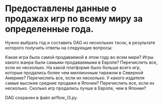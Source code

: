 # Предоставлены данные о продажах игр по всему миру за определенные года. 

Нужно выбрать год и составить DAG из нескольких тасок, в результате которого получить ответы на следующие вопросы:

Какая игра была самой продаваемой в этом году во всем мире? 
Игры какого жанра были самыми продаваемыми в Европе? Перечислить все, если их несколько. 
На какой платформе было больше всего игр, которые продались более чем миллионным тиражом в Северной Америке? Перечислить все, если их несколько. 
У какого издателя самые высокие средние продажи в Японии? Перечислить все, если их несколько. 
Сколько игр продались лучше в Европе, чем в Японии?

DAG сохранен в файл airflow_l3.py.
